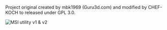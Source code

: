Project original created by mbk1969 (Guru3d.com) and modified by CHEF-KOCH to released under GPL 3.0.

![MSI utility v1 & v2](https://raw.githubusercontent.com/CHEF-KOCH/MSI-utility/master/MSI.png)